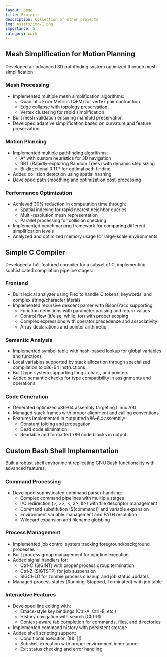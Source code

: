 ```yaml
---
layout: page
title: Projects
description: Collection of other projects
img: assets/img/1.png
importance: 5
category: work
---
```


## Mesh Simplification for Motion Planning

<a name="mesh"></a>

Developed an advanced 3D pathfinding system optimized through mesh simplification:

### Mesh Processing

- Implemented multiple mesh simplification algorithms:
  - Quadratic Error Metrics (QEM) for vertex pair contraction
  - Edge collapse with topology preservation
  - Vertex clustering for rapid simplification
- Built mesh validation ensuring manifold preservation
- Developed adaptive simplification based on curvature and feature preservation

### Motion Planning

- Implemented multiple pathfinding algorithms:
  - A\* with custom heuristics for 3D navigation
  - RRT (Rapidly-exploring Random Trees) with dynamic step sizing
  - Bi-directional RRT\* for optimal path finding
- Added collision detection using spatial hashing
- Developed path smoothing and optimization post-processing

### Performance Optimization

- Achieved 30% reduction in computation time through:
  - Spatial indexing for rapid nearest neighbor queries
  - Multi-resolution mesh representation
  - Parallel processing for collision checking
- Implemented benchmarking framework for comparing different simplification levels
- Analyzed and optimized memory usage for large-scale environments

## Simple C Compiler

<a name="c-compiler"></a>

Developed a full-featured compiler for a subset of C, implementing sophisticated compilation pipeline stages:

### Frontend

- Built lexical analyzer using Flex to handle C tokens, keywords, and complex string/character literals
- Implemented recursive descent parser with Bison/Yacc supporting:
  - Function definitions with parameter passing and return values
  - Control flow (if/else, while, for) with proper scoping
  - Complex expressions with operator precedence and associativity
  - Array declarations and pointer arithmetic

### Semantic Analysis

- Implemented symbol table with hash-based lookup for global variables and functions
- Local variables supported by stack allocation through specialized compilation to x86-64 instructions
- Built type system supporting longs, chars, and pointers.
- Added semantic checks for type compatibility in assignments and operations.

### Code Generation

- Generated optimized x86-64 assembly targeting Linux ABI
- Managed stack frames with proper alignment and calling conventions
- Features implemented in outputted x86-64 assembly:
  - Constant folding and propagation
  - Dead code elimination
  - Readable and formatted x86 code blocks in output

## Custom Bash Shell Implementation

<a name="bash"></a>

Built a robust shell environment replicating GNU Bash functionality with advanced features:

### Command Processing

- Developed sophisticated command parser handling:
  - Complex command pipelines with multiple stages
  - I/O redirection (>, >>, <, 2>, &>) with file descriptor management
  - Command substitution ($(command)) and variable expansion
  - Environment variable management and PATH resolution
  - Wildcard expansion and filename globbing

### Process Management

- Implemented job control system tracking foreground/background processes
- Built process group management for pipeline execution
- Added signal handlers for:
  - Ctrl-C (SIGINT) with proper process group termination
  - Ctrl-Z (SIGTSTP) for job suspension
  - SIGCHLD for zombie process cleanup and job status updates
- Managed process states (Running, Stopped, Terminated) with job table

### Interactive Features

- Developed line editing with:
  - Emacs-style key bindings (Ctrl-A, Ctrl-E, etc.)
  - History navigation with search (Ctrl-R)
  - Context-aware tab completion for commands, files, and directories
- Implemented command history with persistent storage
- Added shell scripting support:
  - Conditional execution (&&, ||)
  - Subshell execution with proper environment inheritance
  - Exit status checking and error handling
